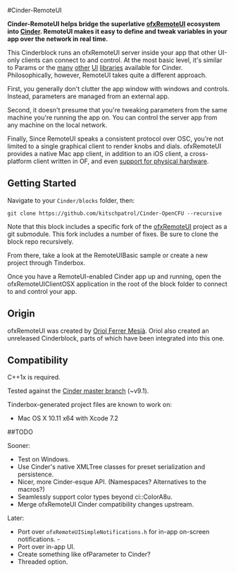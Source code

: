#Cinder-RemoteUI

**Cinder-RemoteUI helps bridge the superlative [ofxRemoteUI](https://github.com/armadillu/ofxRemoteUI) ecosystem into [Cinder](http://libcinder.org). RemoteUI makes it easy to define and tweak variables in your app over the network in real time.**

This Cinderblock runs an ofxRemoteUI server inside your app that other UI-only clients can connect to and control. At the most basic level, it's similar to Params or the [many](https://github.com/rezaali/Cinder-UI) [other](https://github.com/simongeilfus/Cinder-ImGui) [UI](https://github.com/cwhitney/PretzelGui) [libraries](https://github.com/nselikoff/Cinder-MinimalUI) available for Cinder. Philosophically, however, RemoteUI takes quite a different approach.

First, you generally don't clutter the app window with windows and controls. Instead, parameters are managed from an external app.

Second, it doesn't presume that you're tweaking parameters from the same machine you're running the app on. You can control the server app from any machine on the local network.

Finally, Since RemoteUI speaks a consistent protocol over OSC, you're not limited to a single graphical client to render knobs and dials. ofxRemoteUI provides a native Mac app client, in addition to an iOS client, a cross-platform client written in OF, and even [support for physical hardware](https://github.com/armadillu/ofxMidiFighterTwister).


## Getting Started

Navigate to your `Cinder/blocks` folder, then:

	git clone https://github.com/kitschpatrol/Cinder-OpenCFU --recursive 

Note that this block includes a specific fork of the [ofxRemoteUI](https://github.com/kitschpatrol/ofxRemoteUI) project as a git submodule. This fork includes a number of fixes. Be sure to clone the block repo recursively.

From there, take a look at the RemoteUIBasic sample or create a new project through Tinderbox.

Once you have a RemoteUI-enabled Cinder app up and running, open the ofxRemoteUIClientOSX application in the root of the block folder to connect to and control your app.

## Origin

ofxRemoteUI was created by [Oriol Ferrer Mesià](http://uri.cat). Oriol also created an unreleased Cinderblock, parts of which have been integrated into this one.

## Compatibility

C++1x is required.

Tested against the [Cinder master branch](https://github.com/cinder/Cinder/commit/dd16254f0f4ab2276df845f45b604355e64299f2) (~v9.1).

Tinderbox-generated project files are known to work on:

- Mac OS X 10.11 x64 with Xcode 7.2

##TODO

Sooner:

- Test on Windows.
- Use Cinder's native XMLTree classes for preset serialization and persistence.
- Nicer, more Cinder-esque API. (Namespaces? Alternatives to the macros?) 
- Seamlessly support color types beyond ci::ColorA8u.
- Merge ofxRemoteUI Cinder compatibility changes upstream.

Later:

- Port over `ofxRemoteUISimpleNotifications.h` for in-app on-screen notifications. - 
- Port over in-app UI.
- Create something like ofParameter to Cinder?
- Threaded option.